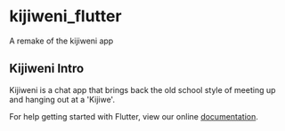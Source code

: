 # kijiweni_flutter

A remake of the kijiweni app

## Kijiweni Intro
Kijiweni is a chat app that brings back
the old school style of meeting up and hanging out at a 'Kijiwe'.

For help getting started with Flutter, view our online
[documentation](https://flutter.io/).
